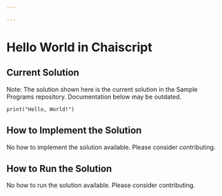 ```yaml
---

---
```


# Hello World in Chaiscript

## Current Solution

Note: The solution shown here is the current solution in the Sample Programs repository. Documentation below may be outdated.

```Chaiscript
print("Hello, World!")

```

## How to Implement the Solution

No how to implement the solution available. Please consider contributing.

## How to Run the Solution

No how to run the solution available. Please consider contributing.